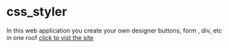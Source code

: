 # css_styler
In this web application you create your own designer buttons, form , div, etc in one roof
[click to vist the site](https://shivesh947.github.io/css_styler/button%20maker%20done/temp.html)
